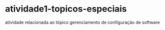 # atividade1-topicos-especiais
atividade relacionada ao tópico gerenciamento de configuração de software
